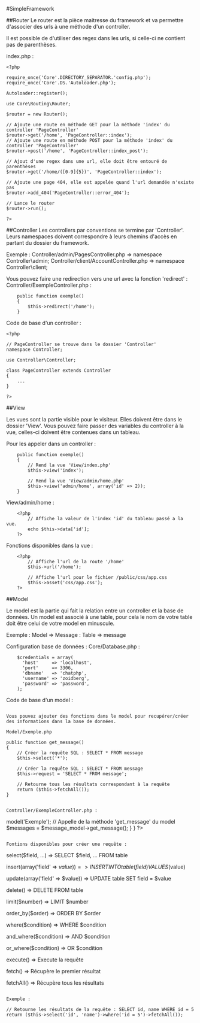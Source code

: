 #SimpleFramework

##Router
Le router est la pièce maitresse du framework et va permettre d'associer des urls à une méthode d'un controller.

Il est possible de d'utiliser des regex dans les urls, si celle-ci ne contient pas de parenthèses.

index.php :
```
<?php

require_once('Core'.DIRECTORY_SEPARATOR.'config.php');
require_once('Core'.DS.'Autoloader.php');

Autoloader::register();

use Core\Routing\Router;

$router = new Router();

// Ajoute une route en méthode GET pour la méthode 'index' du controller 'PageController'
$router->get('/home', 'PageController::index');
// Ajoute une route en méthode POST pour la méthode 'index' du controller 'PageController'
$router->post('/home', 'PageController::index_post');

// Ajout d'une regex dans une url, elle doit être entouré de parenthèses
$router->get('/home/([0-9]{5})', 'PageController::index');

// Ajoute une page 404, elle est appelée quand l'url demandée n'existe pas
$router->add_404('PageController::error_404');

// Lance le router
$router->run();

?>
```

##Controller
Les controllers par conventions se termine par 'Controller'.
Leurs namespaces doivent correspondre à leurs chemins d'accès en partant du dossier du framework.

Exemple :
Controller/admin/PagesController.php => namespace Controller\admin;
Controller/client/AccountController.php => namespace Controller\client;

Vous pouvez faire une redirection vers une url avec la fonction 'redirect' :
Controller/ExempleController.php :
```
	public function exemple()
	{
		$this->redirect('/home');
	}
```

Code de base d'un controller : 
```
<?php

// PageController se trouve dans le dossier 'Controller'
namespace Controller;

use Controller\Controller;

class PageController extends Controller
{
	...
}
 
?>
```

##View

Les vues sont la partie visible pour le visiteur. Elles doivent être dans le dossier 'View'.
Vous pouvez faire passer des variables du controller à la vue, celles-ci doivent être contenues dans un tableau.

Pour les appeler dans un controller :
```
	public function exemple()
	{
		// Rend la vue 'View/index.php'
		$this->view('index');

		// Rend la vue 'View/admin/home.php'
		$this->view('admin/home', array('id' => 2));
	}
```

View/admin/home :
```
	<?php
		// Affiche la valeur de l'index 'id' du tableau passé a la vue.
		echo $this->data['id'];
	?>
```

Fonctions disponibles dans la vue :
```
	<?php
		// Affiche l'url de la route '/home'
		$this->url('/home');

		// Affiche l'url pour le fichier /public/css/app.css
		$this->asset('css/app.css');
	?>
```

##Model

Le model est la partie qui fait la relation entre un controller et la base de données.
Un model est associé à une table, pour cela le nom de votre table doit être celui de votre model en minuscule.

Exemple :
Model => Message : Table => message

Configuration base de données :
Core/Database.php :
```
	$credentials = array(
      'host'     => 'localhost',
      'port'     => 3306,
      'dbname'   => 'chatphp',
      'username' => 'zoidberg',
      'password' => 'password',
    );
```
Code de base d'un model :

<?php

namespace Model;

use Model\Model;

class Message extends Model
{
	...
}

?>
```

Vous pouvez ajouter des fonctions dans le model pour recupérer/créer des informations dans la base de données.

Model/Exemple.php
```
	public function get_message()
	{
		// Créer la requête SQL : SELECT * FROM message
		$this->select('*'); 

		// Créer la requête SQL : SELECT * FROM message
		$this->request = 'SELECT * FROM message';

		// Retourne tous les résultats correspondant à la requête
		return ($this->fetchAll());
	}
```

Controller/ExempleController.php :
```
<?php

namespace Controller;

use Controller\Controller;

class ExempleController extends Controller
{
	public function index()
	{
		// Initialisation du model 'Model/Exemple.php'
		$message_model = $this->model('Exemple');

		// Appelle de la méthode 'get_message' du model
		$messages = $message_model->get_message();
	}
}
 
?>
```

Fontions disponibles pour créer une requête :
```

select($field, ...) 				=> SELECT $field, ... FROM table

insert(array('field' => $value))	=> INSERT INTO table (field) VALUES ($value)

update(array('field' => $value))	=> UPDATE table SET field = $value

delete() 							=> DELETE FROM table

limit($number) 						=> LIMIT $number

order_by($order) 					=> ORDER BY $order

where($condition) 					=> WHERE $condition

and_where($condition) 				=> AND $condition

or_where($condition)				=> OR $condition

execute() 							=> Execute la requête

fetch() 							=> Récupère le premier résultat

fetchAll() 							=> Récupère tous les résultats
```

Exemple :
```
	// Retourne les résultats de la requête : SELECT id, name WHERE id = 5
	return ($this->select('id', 'name')->where('id = 5')->fetchAll());
```
